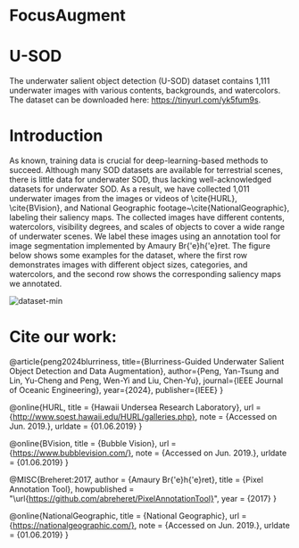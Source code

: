 # FocusAugment

# U-SOD

The underwater salient object detection (U-SOD) dataset contains 1,111 underwater images with various contents, backgrounds, and watercolors. 
The dataset can be downloaded here: https://tinyurl.com/yk5fum9s.

# Introduction
As known, training data is crucial for deep-learning-based methods to succeed. Although many SOD datasets are available for terrestrial scenes, there is little data for underwater SOD, thus lacking well-acknowledged datasets for underwater SOD. As a result, we have collected 1,011 underwater images from the images or videos of \cite{HURL}, \cite{BVision}, and National Geographic footage~\cite{NationalGeographic}, labeling their saliency maps. The collected images have different contents, watercolors, visibility degrees, and scales of objects to cover a wide range of underwater scenes. We label these images using an annotation tool for image segmentation implemented by Amaury Br{\'e}h{\'e}ret. The figure below shows some examples for the dataset, where the first row demonstrates images with different object sizes, categories, and watercolors, and the second row shows the corresponding saliency maps we annotated.


![dataset-min](https://user-images.githubusercontent.com/56446649/158001100-1c404834-3a14-4999-9911-6e9ff4305ed6.png)

# Cite our work:
@article{peng2024blurriness,
  title={Blurriness-Guided Underwater Salient Object Detection and Data Augmentation},
  author={Peng, Yan-Tsung and Lin, Yu-Cheng and Peng, Wen-Yi and Liu, Chen-Yu},
  journal={IEEE Journal of Oceanic Engineering},
  year={2024},
  publisher={IEEE}
}


@online{HURL,
  title = {Hawaii Undersea Research Laboratory},
  url = {http://www.soest.hawaii.edu/HURL/galleries.php},
  note = {Accessed on Jun. 2019.},
  urldate = {01.06.2019}
}

@online{BVision,
  title = {Bubble Vision},
  url = {https://www.bubblevision.com/},
  note = {Accessed on Jun. 2019.},
  urldate = {01.06.2019}
}


@MISC{Breheret:2017,
author = {Amaury Br{\'e}h{\'e}ret},
title = {Pixel Annotation Tool},
howpublished = "\url{https://github.com/abreheret/PixelAnnotationTool}",
year = {2017}
}

@online{NationalGeographic,
title = {National Geographic},
  url = {https://nationalgeographic.com/},
  note = {Accessed on Jun. 2019.},
  urldate = {01.06.2019}
}
